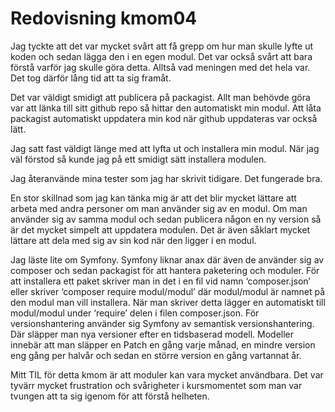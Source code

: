 ---
---
Redovisning kmom04
=========================

Jag tyckte att det var mycket svårt att få grepp om hur man skulle lyfte ut koden och sedan lägga den i en egen modul. Det var också svårt att bara förstå varför jag skulle göra detta. Alltså vad meningen med det hela var. Det tog därför lång tid att ta sig framåt. 

Det var väldigt smidigt att publicera på packagist. Allt man behövde göra var att länka till sitt github repo så hittar den automatiskt min modul. Att låta packagist automatiskt uppdatera min kod när github uppdateras var också lätt.

Jag satt fast väldigt länge med att lyfta ut och installera min modul. När jag väl förstod så kunde jag på ett smidigt sätt installera modulen. 

Jag återanvände mina tester som jag har skrivit tidigare. Det fungerade bra.

En stor skillnad som jag kan tänka mig är att det blir mycket lättare att arbeta med andra personer om man använder sig av en modul. Om man använder sig av samma modul och sedan publicera någon en ny version så är det mycket simpelt att uppdatera modulen. Det är även såklart mycket lättare att dela med sig av sin kod när den ligger i en modul.

Jag läste lite om Symfony. Symfony liknar anax där även de använder sig av composer och sedan packagist för att hantera paketering och moduler. För att installera ett paket skriver man in det i en fil vid namn ‘composer.json’ eller skriver ‘composer require modul/modul’ där modul/modul är namnet på den modul man vill installera. När man skriver detta lägger en automatiskt till modul/modul under ‘require’ delen i filen composer.json. För versionshantering använder sig Symfony av semantisk versionshantering. Där släpper man nya versioner efter en tidsbaserad modell. Modeller innebär att man släpper en Patch en gång varje månad, en mindre version eng gång per halvår och sedan en större version en gång vartannat år.

Mitt TIL för detta kmom är att moduler kan vara mycket användbara. Det var tyvärr mycket frustration och svårigheter i kursmomentet som man var tvungen att ta sig igenom för att förstå helheten.
